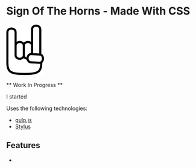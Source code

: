 # Sign Of The Horns - Made With CSS

![Sign Of the Horns](images/icon.svg)

** Work In Progress **

I started

Uses the following technologies:

* [gulp.js](http://gulpjs.com/)
* [Stylus](http://learnboost.github.io/stylus/)

## Features

*
